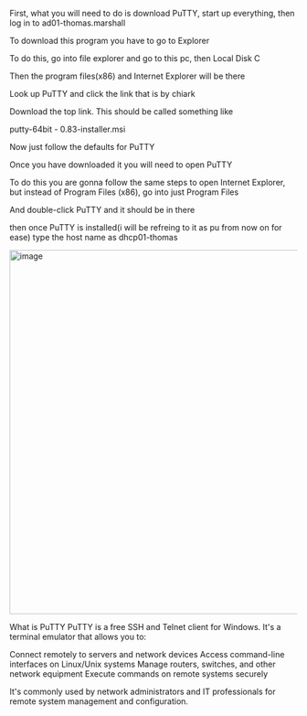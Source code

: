 First, what you will need to do is download PuTTY, start up everything, then log in to ad01-thomas.marshall 

To download this program you have to go to Explorer 

To do this, go into file explorer and go to this pc, then Local Disk C 

Then the  program files(x86) and Internet Explorer will be there 

Look up PuTTY and click the link that is by chiark 

Download the top link. This should be called something like

putty-64bit - 0.83-installer.msi 

Now just follow the defaults for PuTTY

Once you have downloaded it you will need to open PuTTY

To do this you are gonna follow the same steps to open Internet Explorer, but instead of Program Files (x86), go into just Program Files

And double-click PuTTY and it should be in there 

then once PuTTY is installed(i will be refreing to it as pu from now on for ease) type the host name as dhcp01-thomas 


<img width="906" height="637" alt="image" src="https://github.com/user-attachments/assets/38898c50-0d8d-444f-8e04-8b3c2d8a45c5" />




What is PuTTY
PuTTY is a free SSH and Telnet client for Windows. It's a terminal emulator that allows you to:

Connect remotely to servers and network devices
Access command-line interfaces on Linux/Unix systems
Manage routers, switches, and other network equipment
Execute commands on remote systems securely

It's commonly used by network administrators and IT professionals for remote system management and configuration.

